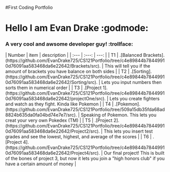 #First Coding Portfolio
<h1 align "center">Hello I am Evan Drake :godmode: </h1>
<h3 align "center">A very cool and awsome developer guy! :trollface: </h3>
| Number | item | description |
| :---         |     :---:      |          ---: |
| T1   | .[Balanced Brackets].(https://github.com/EvanDrake725/CS121Portfolio/tree/c4e89844b78449910d76091aa583468da6e22642/Brackets/src).     | This will tell you if the amount of brackets you have balance on both sides    |
| T2     | .[Sorting].(https://github.com/EvanDrake725/CS121Portfolio/tree/c4e89844b78449910d76091aa583468da6e22642/Sorting/src).       | Lets you input numbers then sorts them in numerical order      |
| T3     | .[Project 1].(https://github.com/EvanDrake725/CS121Portfolio/tree/c4e89844b78449910d76091aa583468da6e22642/projectOne/src).       | Lets you create fighters and watch as they fight. Kinda like Pokemon      |
| T4     | .[Pokemon].(https://github.com/EvanDrake725/CS121Portfolio/tree/509a15db35fda68ad8824b635da0fa04bd74e7e7/src).       | Speaking of Pokemon. This lets you creat your very own Pokedex (TM)      |
| T5     | .[Project 2].(https://github.com/EvanDrake725/CS121Portfolio/tree/c4e89844b78449910d76091aa583468da6e22642/Project2/src).       | This lets you insert test grades and see the lowest, highest, and average of the scores     |
| T6     | .[Project 4].(https://github.com/EvanDrake725/CS121Portfolio/tree/c4e89844b78449910d76091aa583468da6e22642/Project4/src).       | Our final project! This is built of the bones of project 3, but now it lets you join a "high honors club" if you have a certain amount of money     |
